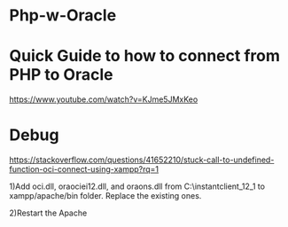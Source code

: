 # Php-w-Oracle

#  Quick Guide to how to connect from PHP to Oracle
https://www.youtube.com/watch?v=KJme5JMxKeo
# Debug
https://stackoverflow.com/questions/41652210/stuck-call-to-undefined-function-oci-connect-using-xampp?rq=1

1)Add oci.dll, oraociei12.dll, and oraons.dll from C:\instantclient_12_1 to xampp/apache/bin folder. Replace the existing ones.

2)Restart the Apache

